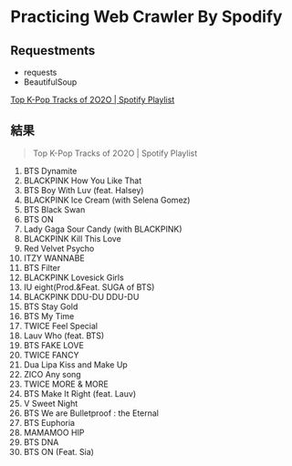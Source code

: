 # Practicing Web Crawler By Spodify

## Requestments
* requests
* BeautifulSoup

[Top K-Pop Tracks of 2O2O | Spotify Playlist](https://open.spotify.com/playlist/37i9dQZF1DX8NzI27ip7J0)

## 結果
> Top K-Pop Tracks of 2O2O | Spotify Playlist
 1. BTS        Dynamite     
 2. BLACKPINK  How You Like That
 3. BTS        Boy With Luv (feat. Halsey)
 4. BLACKPINK  Ice Cream (with Selena Gomez)
 5. BTS        Black Swan   
 6. BTS        ON           
 7. Lady Gaga  Sour Candy (with BLACKPINK)
 8. BLACKPINK  Kill This Love
 9. Red Velvet Psycho       
10. ITZY       WANNABE      
11. BTS        Filter       
12. BLACKPINK  Lovesick Girls
13. IU         eight(Prod.&Feat. SUGA of BTS)
14. BLACKPINK  DDU-DU DDU-DU
15. BTS        Stay Gold    
16. BTS        My Time      
17. TWICE      Feel Special 
18. Lauv       Who (feat. BTS)
19. BTS        FAKE LOVE    
20. TWICE      FANCY        
21. Dua Lipa   Kiss and Make Up
22. ZICO       Any song     
23. TWICE      MORE & MORE  
24. BTS        Make It Right (feat. Lauv)
25. V          Sweet Night  
26. BTS        We are Bulletproof : the Eternal
27. BTS        Euphoria     
28. MAMAMOO    HIP          
29. BTS        DNA          
30. BTS        ON (Feat. Sia)
